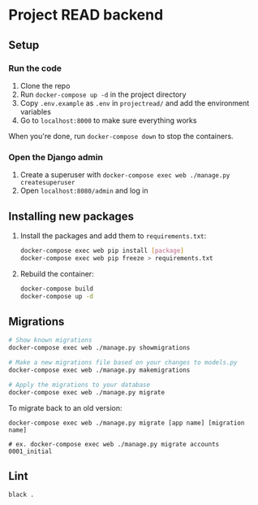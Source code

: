# Project READ backend

## Setup

### Run the code

1. Clone the repo
2. Run `docker-compose up -d` in the project directory
3. Copy `.env.example` as `.env` in `projectread/` and add the environment variables
4. Go to `localhost:8000` to make sure everything works

When you're done, run `docker-compose down` to stop the containers.

### Open the Django admin

1. Create a superuser with `docker-compose exec web ./manage.py createsuperuser`
2. Open `localhost:8080/admin` and log in

## Installing new packages

1. Install the packages and add them to `requirements.txt`:
    ```bash
    docker-compose exec web pip install [package]
    docker-compose exec web pip freeze > requirements.txt
    ```
2. Rebuild the container:
    ```bash
    docker-compose build
    docker-compose up -d
    ```

## Migrations

```bash
# Show known migrations
docker-compose exec web ./manage.py showmigrations

# Make a new migrations file based on your changes to models.py
docker-compose exec web ./manage.py makemigrations

# Apply the migrations to your database
docker-compose exec web ./manage.py migrate
```

To migrate back to an old version:
```
docker-compose exec web ./manage.py migrate [app name] [migration name]

# ex. docker-compose exec web ./manage.py migrate accounts 0001_initial
```

## Lint

```
black .
```

